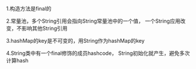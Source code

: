1.构造方法是final的

2.常量池，多个String引用会指向String常量池中的一个值，
一个String应用改变，不影响其他String引用

3.hashMap的key是不可变的，用String作为hashMap的key

4.String类中有一个final修饰的成员hashcode，
String初始化就产生，避免多次计算hash
